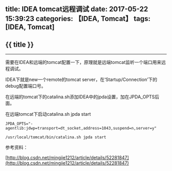 title: IDEA tomcat远程调试
date: 2017-05-22 15:39:23
categories: 【IDEA, Tomcat】
tags: [IDEA, Tomcat]
---
## {{ title }} ##

---

需要在IDEA和远端的tomcat配置一下，原理就是远端tomcat监听一个端口用来远程调试。

IDEA下就是new一个remote的tomcat server，在‘Startup/Connection’下的debug配置端口号。

在远端的tomcat下的catalina.sh添加IDEA中的jpda设置，加在JPDA_OPTS后面。

在远端tomcat下启动catalina.sh jpda start

```shell
JPDA_OPTS="-agentlib:jdwp=transport=dt_socket,address=1043,suspend=n,server=y"

/usr/local/tomcat/bin/catalina.sh jpda start
```



参考资料：

[http://blog.csdn.net/mingjie1212/article/details/52281847](http://blog.csdn.net/mingjie1212/article/details/52281847)